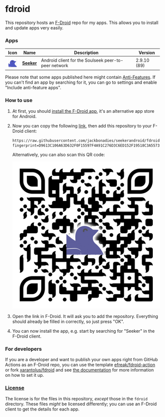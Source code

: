 # fdroid
This repository hosts an [F-Droid](https://f-droid.org/) repo for my apps. This allows you to install and update apps very easily.

### Apps

<!-- This table is auto-generated. Do not edit -->
| Icon | Name | Description | Version |
| --- | --- | --- | --- |
| <a href="https://github.com/jackBonadies/SeekerAndroid"><img src="fdroid/repo/icons/com.companyname.andriodapp1.89.png" alt="Seeker icon" width="36px" height="36px"></a> | [**Seeker**](https://github.com/jackBonadies/SeekerAndroid) | Android client for the Soulseek peer-to-peer network | 2.9.10 (89) |
<!-- end apps table -->

Please note that some apps published here might contain [Anti-Features](https://f-droid.org/en/docs/Anti-Features/). If you can't find an app by searching for it, you can go to settings and enable "Include anti-feature apps".

### How to use
1. At first, you should [install the F-Droid app](https://f-droid.org/), it's an alternative app store for Android.
2. Now you can copy the following [link](https://raw.githubusercontent.com/jackbonadies/seekerandroid/fdroid/fdroid/repo?fingerprint=D9613C106A63D632F0F15597F4A91C276D3C6ED152F19518C3A5573BF8DA2375), then add this repository to your F-Droid client:

    ```
    https://raw.githubusercontent.com/jackbonadies/seekerandroid/fdroid/fdroid/repo?fingerprint=D9613C106A63D632F0F15597F4A91C276D3C6ED152F19518C3A5573BF8DA2375
    ```

    Alternatively, you can also scan this QR code:

    <p align="center">
      <img src=".github/qrcode.png?raw=true" alt="F-Droid repo QR code"/>
    </p>

3. Open the link in F-Droid. It will ask you to add the repository. Everything should already be filled in correctly, so just press "OK".
4. You can now install the app, e.g. start by searching for "Seeker" in the F-Droid client.

### For developers
If you are a developer and want to publish your own apps right from GitHub Actions as an F-Droid repo, you can use the template [efreak/fdroid-action](https://github.com/efreak/fdroid-action) or fork [xarantolus/fdroid](https://github.com/xarantolus/fdroid) and see  [the documentation](setup.md) for more information on how to set it up.

### [License](LICENSE)
The license is for the files in this repository, *except* those in the `fdroid` directory. These files *might* be licensed differently; you can use an F-Droid client to get the details for each app.
